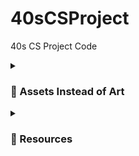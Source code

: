# 40sCSProject
40s CS Project Code

<details>
 <summary><h3> 🪸 Assets Instead of Art</h3></summary>
  <h3> fonts and stuff </h3>
        pixel font - [https://assetstore.unity.com/packages/2d/fonts/pixel-font-tripfive-64734]
  <br > cursors - [https://assetstore.unity.com/packages/2d/gui/icons/pixel-cursors-109256]

  <h3 > audios </h3>
        8-bit music - [https://assetstore.unity.com/packages/audio/music/8bit-music-062022-225623]
 <br > 8-bit music too! [https://assetstore.unity.com/packages/audio/music/electronic/miru-far-from-home-free-8bit-inspired-music-pack-202961]
 <br > even more 8-bit music! [https://assetstore.unity.com/packages/audio/music/8bit-music-album-051321-196147]
        undertale music to download [https://archive.org/details/undertaleost_202004/Undertale+-+Lossless+Soundtrack+(toby+fox)/toby+fox+-+UNDERTALE+Soundtrack+-+18+Uwa!!+So+Holiday♫.flac]
 <br > dialogue sound effect: [https://assetstore.unity.com/packages/audio/sound-fx/dialog-text-sound-effects-222079]
 <br > rpg sound effects (boops) [https://assetstore.unity.com/packages/audio/sound-fx/rpg-essentials-sound-effects-free-227708]
 <br > [https://assetstore.unity.com/packages/audio/sound-fx/free-casual-soundfx-pack-164843]
 <br > cat footsteps [https://freesound.org/people/IENBA/sounds/658429/]
        
  <h3 > scenes </h3>
  <br > [https://assetstore.unity.com/packages/2d/characters/retro-act-rpg-sprite-pack-01-71965]
  <br > goth castle - [https://assetstore.unity.com/packages/2d/characters/medieval-king-pack-2-174863]
  <br > goth town - [https://assetstore.unity.com/packages/2d/characters/gothicvania-town-101407]
  <br > castle - [https://assetstore.unity.com/packages/2d/environments/rogue-fantasy-castle-164725]
  <br > [https://assetstore.unity.com/packages/2d/characters/warped-caves-103250]
  <br > [https://assetstore.unity.com/packages/2d/characters/sunny-land-forest-108124]
  <br > [https://assetstore.unity.com/packages/2d/characters/sunny-land-forest-108124]
  <br > [https://assetstore.unity.com/packages/audio/sound-fx/true-8-bit-sound-effect-collection-lite-version-264063]

  <h3 > players </h3>
        [https://assetstore.unity.com/packages/2d/characters/warrior-free-asset-195707]
  <br >  [https://assetstore.unity.com/packages/2d/gui/icons/2d-amulets-kit-196010]

 <h3> animals etc </h3>
        
  <br > CATS!!!!!!!!!! [https://assetstore.unity.com/packages/2d/characters/pet-cats-pixel-art-pack-248340]
  <br > [https://assetstore.unity.com/packages/2d/characters/pixel-flamer-x-130001]
  <br > pigs for jane [https://assetstore.unity.com/packages/2d/characters/basic-pixel-farm-asset-pack-64192]

  <h3> potions and objects </h3>
        [https://assetstore.unity.com/packages/2d/gui/icons/2d-potions-pixel-art-196023]
  <br > https://assetstore.unity.com/packages/2d/gui/icons/2d-amulets-kit-196010
</details>

<details>
 <summary><h3> 🌸 Resources</h3></summary>
   [https://gamedevbeginner.com/how-to-play-audio-in-unity-with-examples/]
 <br > [https://www.youtube.com/watch?v=PAA_lCutsfE]
</details>


